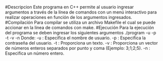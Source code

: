 #Descripcion
Este programa en C++ permite al usuario ingresar argumentos a través de la línea de comandos con un menú interactivo para realizar operaciones en función de los argumentos ingresados.
#Compilación
Para compilar se utiliza un archivo Makefile el cual se puede accionar en la linea de comandos con make.
#Ejecución
Para la ejecución del programa se deben ingresar los siguientes argumentos
./program -u <username> -p <password> -t <texto> -v <vector> -n <numero>
Donde:
  -u <username>: Especifica el nombre de usuario.
  -p <password>: Especifica la contraseña del usuario.
  -t <texto>: Proporciona un texto.
  -v <vector>: Proporciona un vector de números enteros separados por punto y coma (Ejemplo: 3;1;2;5).
  -n <numero>: Especifica un número entero.



